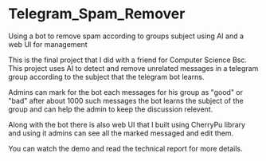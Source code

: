 # Telegram_Spam_Remover
Using a bot to remove spam according to groups subject using AI and a web UI for management 

This is the final project that I did with a friend for Computer Science Bsc.
This project uses AI to detect and remove unrelated messages in a telegram group according to the subject that the telegram bot learns.

Admins can mark for the bot each messages for his group as "good" or "bad" after about 1000 such messages the bot learns the subject of the group and can help the admin to keep
the discussion relevent. 

Along with the bot there is also web UI that I built using CherryPu library and using it admins can see all the marked messaged and edit them.

You can watch the demo and read the technical report for more details.
